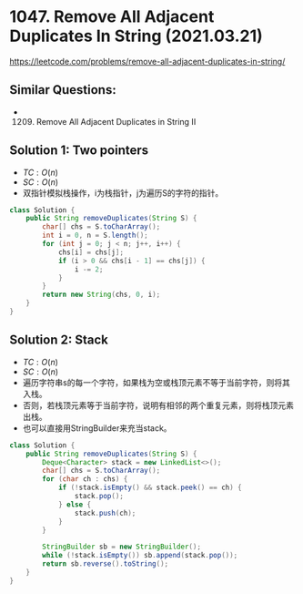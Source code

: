 # 1047. Remove All Adjacent Duplicates In String (2021.03.21)

https://leetcode.com/problems/remove-all-adjacent-duplicates-in-string/

## Similar Questions:
- 1209. Remove All Adjacent Duplicates in String II

## Solution 1: Two pointers

- $TC:O(n)$
- $SC:O(n)$
- 双指针模拟栈操作，i为栈指针，j为遍历S的字符的指针。

```java
class Solution {
    public String removeDuplicates(String S) {
        char[] chs = S.toCharArray();
        int i = 0, n = S.length();
        for (int j = 0; j < n; j++, i++) {
            chs[i] = chs[j];
            if (i > 0 && chs[i - 1] == chs[j]) {
                i -= 2;
            }
        }
        return new String(chs, 0, i);
    }
}
```

## Solution 2: Stack

- $TC:O(n)$
- $SC:O(n)$
- 遍历字符串s的每一个字符，如果栈为空或栈顶元素不等于当前字符，则将其入栈。
- 否则，若栈顶元素等于当前字符，说明有相邻的两个重复元素，则将栈顶元素出栈。
- 也可以直接用StringBuilder来充当stack。

```java
class Solution {
    public String removeDuplicates(String S) {
        Deque<Character> stack = new LinkedList<>();
        char[] chs = S.toCharArray();
        for (char ch : chs) {
            if (!stack.isEmpty() && stack.peek() == ch) {
                stack.pop();
            } else {
                stack.push(ch);
            }
        }
        
        StringBuilder sb = new StringBuilder();
        while (!stack.isEmpty()) sb.append(stack.pop());
        return sb.reverse().toString();
    }
}
```